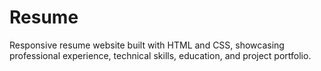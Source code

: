 # Resume
Responsive resume website built with HTML and CSS, showcasing professional experience, technical skills, education, and project portfolio.
